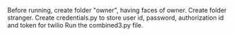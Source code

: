 Before running, create folder "owner", having faces of owner.
Create folder stranger.
Create credentials.py to store user id, password, authorization id and token for twilio
Run the combined3.py file.
